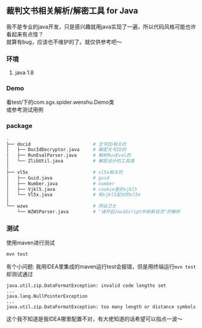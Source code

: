 ## 裁判文书相关解析/解密工具 for Java

我不是专业的java开发，只是感兴趣就用java实现了一遍，所以代码风格可能也许看起来有点怪？  
就算有bug，应该也不维护的了。就仅供参考吧～

### 环境
1. java 1.8

### Demo
看test/下的com.sgx.spider.wenshu.Demo类  
或参考测试用例

### package
```bash
.
├── docid                       # 文书ID相关的
│   ├── DocIdDecryptor.java     # 解密文书ID的
│   ├── RunEvalParser.java      # 解析RunEval的
│   └── ZlibUtil.java           # 解密设计的工具类
│
├── vl5x                        # vl5x相关的
│   ├── Guid.java               # guid
│   ├── Number.java             # number
│   ├── Vjkl5.java              # cookie里的vjkl5
│   └── Vl5x.java               # 和vjkl5配对的vl5x
│
└── wzws                        # 网站卫士
    └── WZWSParser.java         # "请开启JavaScript并刷新该页"的解析
```

### 测试
使用maven进行测试  
```bash
mvn test
```

有个小问题: 我用IDEA里集成的maven运行test会报错，但是用终端运行`mvn test`却测试通过
```
java.util.zip.DataFormatException: invalid code lengths set
...
java.lang.NullPointerException
...
java.util.zip.DataFormatException: too many length or distance symbols
```  
这个我不知道是我IDEA哪里配置不对，有大佬知道的话希望可以指点一波～